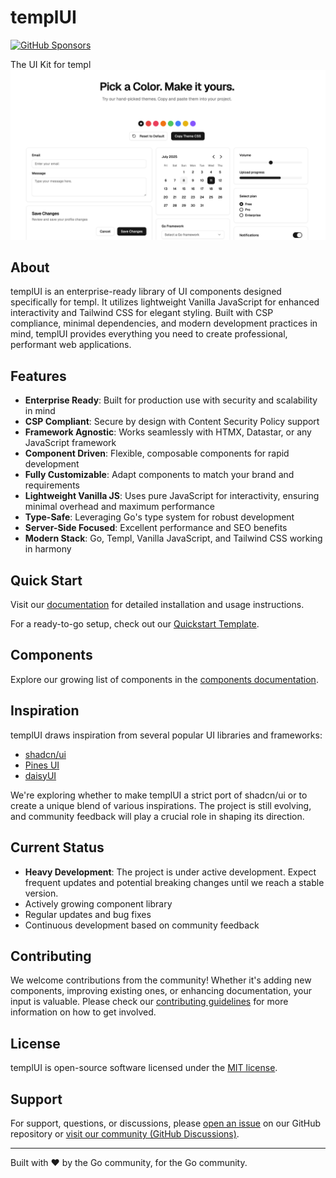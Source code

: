 # templUI

[![GitHub Sponsors](https://img.shields.io/github/sponsors/axzilla?style=social&label=♥️%20Sponsor)](https://github.com/sponsors/axzilla)

The UI Kit for templ
<img src="./assets/img/readme.png" />

## About

templUI is an enterprise-ready library of UI components designed specifically for templ. It utilizes lightweight Vanilla JavaScript for enhanced interactivity and Tailwind CSS for elegant styling. Built with CSP compliance, minimal dependencies, and modern development practices in mind, templUI provides everything you need to create professional, performant web applications.

## Features

- **Enterprise Ready**: Built for production use with security and scalability in mind
- **CSP Compliant**: Secure by design with Content Security Policy support
- **Framework Agnostic**: Works seamlessly with HTMX, Datastar, or any JavaScript framework
- **Component Driven**: Flexible, composable components for rapid development
- **Fully Customizable**: Adapt components to match your brand and requirements
- **Lightweight Vanilla JS**: Uses pure JavaScript for interactivity, ensuring minimal overhead and maximum performance
- **Type-Safe**: Leveraging Go's type system for robust development
- **Server-Side Focused**: Excellent performance and SEO benefits
- **Modern Stack**: Go, Templ, Vanilla JavaScript, and Tailwind CSS working in harmony

## Quick Start

Visit our [documentation](https://templui.io/docs/how-to-use) for detailed installation and usage instructions.

For a ready-to-go setup, check out our [Quickstart Template](https://github.com/axzilla/templui-quickstart).

## Components

Explore our growing list of components in the [components documentation](https://templui.io/docs/components).

## Inspiration

templUI draws inspiration from several popular UI libraries and frameworks:

- [shadcn/ui](https://ui.shadcn.com/)
- [Pines UI](https://devdojo.com/pines)
- [daisyUI](https://daisyui.com/)

We're exploring whether to make templUI a strict port of shadcn/ui or to create a unique blend of various inspirations. The project is still evolving, and community feedback will play a crucial role in shaping its direction.

## Current Status

- **Heavy Development**: The project is under active development. Expect frequent updates and potential breaking changes until we reach a stable version.
- Actively growing component library
- Regular updates and bug fixes
- Continuous development based on community feedback

## Contributing

We welcome contributions from the community! Whether it's adding new components, improving existing ones, or enhancing documentation, your input is valuable. Please check our [contributing guidelines](CONTRIBUTING.md) for more information on how to get involved.

## License

templUI is open-source software licensed under the [MIT license](LICENSE).

## Support

For support, questions, or discussions, please [open an issue](https://github.com/axzilla/templui/issues) on our GitHub repository or [visit our community (GitHub Discussions)](https://github.com/axzilla/templui/discussions).

---

Built with ❤️ by the Go community, for the Go community.
